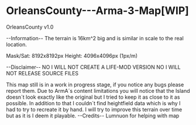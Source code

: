 # OrleansCounty---Arma-3-Map[WIP]
OrleansCounty v1.0

--Information--
The terrain is 16km^2 big and is similar in scale to the real location. 

Mask/Sat: 8192x8192px
Height: 4096x4096px (1px/m)

--Disclaimer--
NO I WILL NOT CREATE A LIFE-MOD VERSION
NO I WILL NOT RELEASE SOURCE FILES

This map still is in a work in progress stage, if you notice any bugs please report them.
Due to ArmA´s content limitations you will notice that the Island doesn´t look exactly like the original but I tried to keep it as close to it as possible. In addition to that I couldn´t find heightfield data which is why I had to try to recreate it by hand. I will try to improve this terrain over time but as it is I deem it playable. 
--Credits--
Lumnuon for helping with map
